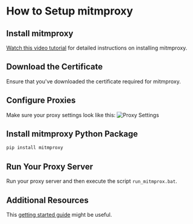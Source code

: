 # How to Setup mitmproxy

## Install mitmproxy
[Watch this video tutorial](https://www.youtube.com/watch?v=AacH2L_D2B8&t=294s&pp=ygUjaG93IHRvIGluc3RhbGwgbWl0bXByb3h5IG9uIHdpbmRvd3M%3D) for detailed instructions on installing mitmproxy.

## Download the Certificate
Ensure that you've downloaded the certificate required for mitmproxy.

## Configure Proxies
Make sure your proxy settings look like this:
![Proxy Settings](https://i.imgur.com/LrPBr4U.png)

## Install mitmproxy Python Package
```sh
pip install mitmproxy
```

## Run Your Proxy Server
Run your proxy server and then execute the script `run_mitmprox.bat`.

## Additional Resources
This [getting started guide](https://docs.mitmproxy.org/stable/overview-getting-started/) might be useful.
